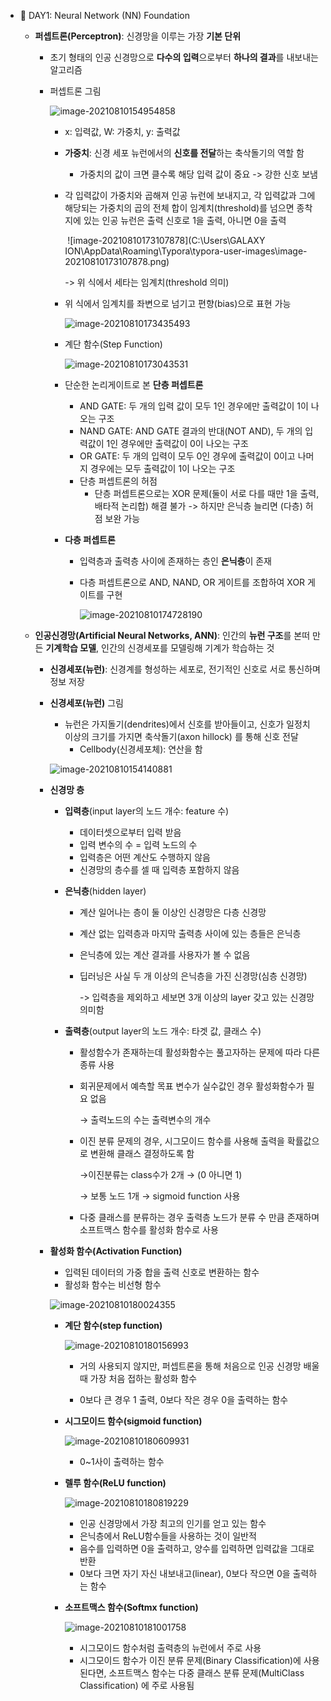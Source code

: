 

- 📄 DAY1: Neural Network (NN) Foundation

  - **퍼셉트론(Perceptron)**: 신경망을 이루는 가장 **기본 단위**

    - 초기 형태의 인공 신경망으로 **다수의 입력**으로부터 **하나의 결과**를 내보내는 알고리즘

    - 퍼셉트론 그림

      ![image-20210810154954858](https://user-images.githubusercontent.com/76864400/128843479-db2c8580-0463-4a8e-9dcd-b5ed615efde2.png)

      

      - x: 입력값, W: 가중치, y: 출력값

      - **가중치**: 신경 세포 뉴런에서의 **신호를 전달**하는 축삭돌기의 역할 함

        - 가중치의 값이 크면 클수록 해당 입력 값이 중요 ->  강한 신호 보냄

      - 각 입력값이 가중치와 곱해져 인공 뉴런에 보내지고, 각 입력값과 그에 해당되는 가중치의 곱의 전체 합이 임계치(threshold)를 넘으면 종착지에 있는 인공 뉴런은 출력 신호로 1을 출력, 아니면 0을 출력 

        ​	![image-20210810173107878](C:\Users\GALAXY ION\AppData\Roaming\Typora\typora-user-images\image-20210810173107878.png)

        -> 위 식에서 세타는 임계치(threshold 의미)

      - 위 식에서 임계치를 좌변으로 넘기고 편향(bias)으로 표현 가능

        ![image-20210810173435493](https://user-images.githubusercontent.com/76864400/128843484-90df368b-180c-4ac4-a175-271cc737600d.png)

      - 계단 함수(Step Function)

        ![image-20210810173043531](https://user-images.githubusercontent.com/76864400/128843480-e71b2089-d449-4262-9a4e-191121ce794e.png)

      - 단순한 논리게이트로 본 **단층 퍼셉트론**

        - AND GATE: 두 개의 입력 값이 모두 1인 경우에만 출력값이 1이 나오는 구조
        - NAND GATE: AND GATE 결과의 반대(NOT AND), 두 개의 입력값이 1인 경우에만 출력값이 0이 나오는 구조
        - OR GATE: 두 개의 입력이 모두 0인 경우에 출력값이 0이고 나머지 경우에는 모두 출력값이 1이 나오는 구조
        - 단층 퍼셉트론의 허점
          - 단층 퍼셉트론으로는 XOR 문제(둘이 서로 다를 때만 1을 출력, 배타적 논리합) 해결 불가 -> 하지만 은닉층 늘리면 (다층) 허점 보완 가능

      - **다층 퍼셉트론**

        - 입력층과 출력층 사이에 존재하는 층인 **은닉층**이 존재

        - 다층 퍼셉트론으로 AND, NAND, OR 게이트를 조합하여 XOR 게이트를 구현

          ![image-20210810174728190](https://user-images.githubusercontent.com/76864400/128843456-4b296902-c019-4333-9b5f-8d4df084cfdd.png)

        

  - **인공신경망(Artificial Neural Networks, ANN)**: 인간의 **뉴런 구조**를 본떠 만든 **기계학습 모델**, 인간의 신경세포를 모델링해 기계가 학습하는 것

    - **신경세포(뉴런)**: 신경계를 형성하는 세포로, 전기적인 신호로 서로 통신하며 정보 저장

    - **신경세포(뉴런)** 그림 

      - 뉴런은 가지돌기(dendrites)에서 신호를 받아들이고, 신호가 일정치 이상의 크기를 가지면 축삭돌기(axon hillock) 를 통해 신호 전달
        - Cellbody(신경세포체): 연산을 함

      ![image-20210810154140881](https://user-images.githubusercontent.com/76864400/128843475-ea90a4ff-025d-4754-9d7e-4633e9f9958d.png)

    - **신경망 층**

      - **입력층**(input layer의 노드 개수: feature 수)

        - 데이터셋으로부터 입력 받음
        - 입력 변수의 수 = 입력 노드의 수
        - 입력층은 어떤 계산도 수행하지 않음
        - 신경망의 층수를 셀 때 입력층 포함하지 않음

      - **은닉층**(hidden layer)

        - 계산 일어나는 층이 둘 이상인 신경망은 다층 신경망

        - 계산 없는 입력층과 마지막 출력층 사이에 있는 층들은 은닉층

        - 은닉층에 있는 계산 결과를 사용자가 볼 수 없음

        - 딥러닝은 사실 두 개 이상의 은닉층을 가진 신경망(심층 신경망)

          -> 입력층을 제외하고 세보면 3개 이상의 layer 갖고 있는 신경망 의미함

      - **출력층**(output layer의 노드 개수: 타겟 값, 클래스 수)

        - 활성함수가 존재하는데 활성화함수는 풀고자하는 문제에 따라 다른 종류 사용

        - 회귀문제에서 예측할 목표 변수가 실수값인 경우 활성화함수가 필요 없음 

          → 출력노드의 수는 출력변수의 개수

        - 이진 분류 문제의 경우, 시그모이드 함수를 사용해 출력을 확률값으로 변환해 클래스 결정하도록 함

          →이진분류는 class수가 2개 → (0 아니면 1)

          → 보통 노드 1개 → sigmoid function 사용

        - 다중 클래스를 분류하는 경우 출력층 노드가 분류 수 만큼 존재하며 소프트맥스 함수를 활성화 함수로 사용

      

    - **활성화 함수(Activation Function)**

      - 입력된 데이터의 가중 합을 출력 신호로 변환하는 함수
      - 활성화 함수는 비선형 함수

      ![image-20210810180024355](https://user-images.githubusercontent.com/76864400/128843462-f836df76-15c0-4e57-87b7-7df23a424dd2.png)

      - **계단 함수(step function)**

        ![image-20210810180156993](https://user-images.githubusercontent.com/76864400/128843464-81e3b538-789b-4a28-b5a6-5c7d979e15f8.png)

        - 거의 사용되지 않지만, 퍼셉트론을 통해 처음으로 인공 신경망 배울 때 가장 처음 접하는 활성화 함수

        - 0보다 큰 경우 1 출력, 0보다 작은 경우 0을 출력하는 함수

      - **시그모이드 함수(sigmoid function)**

        ![image-20210810180609931](https://user-images.githubusercontent.com/76864400/128843467-16dff423-8380-485f-9e1d-0728a263aeed.png)

        - 0~1사이 출력하는 함수

      - **렐루 함수(ReLU function)**

        ![image-20210810180819229](https://user-images.githubusercontent.com/76864400/128843471-159bf8fa-6fe3-4402-8394-d53c61e0d5e3.png)

        - 인공 신경망에서 가장 최고의 인기를 얻고 있는 함수
        - 은닉층에서 ReLU함수들을 사용하는 것이 일반적
        - 음수를 입력하면 0을 출력하고, 양수를 입력하면 입력값을 그대로 반환
        - 0보다 크면 자기 자신 내보내고(linear), 0보다 작으면 0을 출력하는 함수

      - **소프트맥스 함수(Softmx function)**

        ![image-20210810181001758](https://user-images.githubusercontent.com/76864400/128843474-984c3178-d401-4a66-bd16-4a7f50a776b3.png)

        - 시그모이드 함수처럼 출력층의 뉴런에서 주로 사용
        - 시그모이드 함수가 이진 분류 문제(Binary Classification)에 사용된다면, 소프트맥스 함수는 다중 클래스 분류 문제(MultiClass Classification) 에 주로 사용됨

